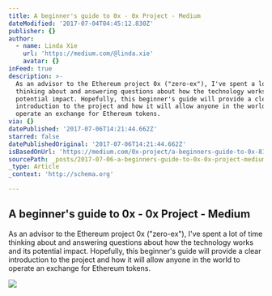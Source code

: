 ```yaml
---
title: A beginner's guide to 0x - 0x Project - Medium
dateModified: '2017-07-04T04:45:12.830Z'
publisher: {}
author:
  - name: Linda Xie
    url: 'https://medium.com/@linda.xie'
    avatar: {}
inFeed: true
description: >-
  As an advisor to the Ethereum project 0x ("zero-ex"), I've spent a lot of time
  thinking about and answering questions about how the technology works and its
  potential impact. Hopefully, this beginner's guide will provide a clear
  introduction to the project and how it will allow anyone in the world to
  operate an exchange for Ethereum tokens.
via: {}
datePublished: '2017-07-06T14:21:44.662Z'
starred: false
datePublishedOriginal: '2017-07-06T14:21:44.662Z'
isBasedOnUrl: 'https://medium.com/0x-project/a-beginners-guide-to-0x-81d30298a5e0'
sourcePath: _posts/2017-07-06-a-beginners-guide-to-0x-0x-project-medium.md
_type: Article
_context: 'http://schema.org'

---
```

<article style=""><h1>A beginner's guide to 0x - 0x Project - Medium</h1><p>As an advisor to the Ethereum project 0x ("zero-ex"), I've spent a lot of time thinking about and answering questions about how the technology works and its potential impact. Hopefully, this beginner's guide will provide a clear introduction to the project and how it will allow anyone in the world to operate an exchange for Ethereum tokens.</p><img src="https://cdn-images-1.medium.com/max/1600/1*qK4l0wR01lVoXB8e8bq5nw.png" /></article>